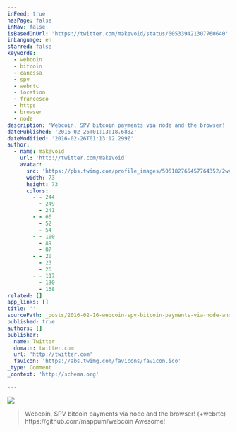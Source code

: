 ```yaml
---
inFeed: true
hasPage: false
inNav: false
isBasedOnUrl: 'https://twitter.com/makevoid/status/605339421307760640'
inLanguage: en
starred: false
keywords:
  - webcoin
  - bitcoin
  - canessa
  - spv
  - webrtc
  - location
  - francesco
  - https
  - browser
  - node
description: 'Webcoin, SPV bitcoin payments via node and the browser! (+webrtc) https://github.com/mappum/webcoin Awesome!'
datePublished: '2016-02-26T01:13:18.688Z'
dateModified: '2016-02-26T01:13:12.299Z'
author:
  - name: makevoid
    url: 'http://twitter.com/makevoid'
    avatar:
      src: 'https://pbs.twimg.com/profile_images/505182765457764352/2wAnUl4N_bigger.jpeg'
      width: 73
      height: 73
      colors:
        - - 244
          - 249
          - 241
        - - 60
          - 52
          - 54
        - - 100
          - 89
          - 87
        - - 20
          - 23
          - 26
        - - 117
          - 130
          - 138
related: []
app_links: []
title: ''
sourcePath: _posts/2016-02-16-webcoin-spv-bitcoin-payments-via-node-and-the-browser-we.md
published: true
authors: []
publisher:
  name: Twitter
  domain: twitter.com
  url: 'http://twitter.com'
  favicon: 'https://abs.twimg.com/favicons/favicon.ico'
_type: Comment
_context: 'http://schema.org'

---
```

![](https://the-grid-user-content.s3-us-west-2.amazonaws.com/95c206d2-d088-44a6-a61f-b3290048cab9.png)

> Webcoin&comma; SPV bitcoin payments via node and the browser&excl; &lpar;&plus;webrtc&rpar; https&colon;&sol;&sol;github&period;com&sol;mappum&sol;webcoin Awesome&excl;
